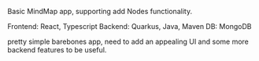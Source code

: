 Basic MindMap app, supporting add Nodes functionality.

Frontend: React, Typescript
Backend: Quarkus, Java, Maven
DB: MongoDB


pretty simple barebones app, need to add an appealing UI and some more backend features to be useful.

